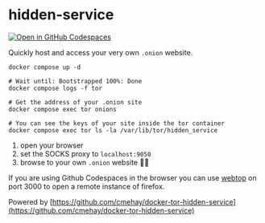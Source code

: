 # hidden-service

[![Open in GitHub Codespaces](https://github.com/codespaces/badge.svg)](https://codespaces.new/SimonHaas/hidden-service?quickstart=1)

Quickly host and access your very own `.onion` website.

``` shell
docker compose up -d

# Wait until: Bootstrapped 100%: Done
docker compose logs -f tor

# Get the address of your .onion site
docker compose exec tor onions

# You can see the keys of your site inside the tor container
docker compose exec tor ls -la /var/lib/tor/hidden_service
```

1. open your browser
2. set the SOCKS proxy to `localhost:9050`
3. browse to your own `.onion` website 🧅🚀

If you are using Github Codespaces in the browser you can use [webtop](https://github.com/SimonHaas/webspace) on port 3000 to open a remote instance of firefox.

Powered by [https://github.com/cmehay/docker-tor-hidden-service](https://github.com/cmehay/docker-tor-hidden-service)
